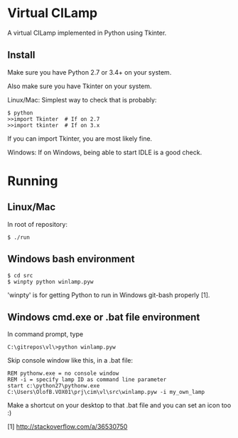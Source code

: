 Virtual CILamp
==============

A virtual CILamp implemented in Python using Tkinter.

Install
-------

Make sure you have Python 2.7 or 3.4+ on your system.

Also make sure you have Tkinter on your system.

Linux/Mac: Simplest way to check that is probably:

    $ python
    >>import Tkinter  # If on 2.7
    >>import tkinter  # If on 3.x

If you can import Tkinter, you are most likely fine.

Windows: If on Windows, being able to start IDLE is a good check.

Running
=======


Linux/Mac
---------

In root of repository:

	$ ./run


Windows bash environment
------------------------

    $ cd src
    $ winpty python winlamp.pyw

'winpty' is for getting Python to run in Windows git-bash properly [1].


Windows cmd.exe or .bat file environment
----------------------------------------
In command prompt, type

    C:\gitrepos\vl\>python winlamp.pyw

Skip console window like this, in a .bat file:

	REM pythonw.exe = no console window
	REM -i = specify lamp ID as command line parameter
	start c:\python27\pythonw.exe C:\Users\OlofB.VOX01\prj\cim\vl\src\winlamp.pyw -i my_own_lamp

Make a shortcut on your desktop to that .bat file and you can set an icon too :)


[1] http://stackoverflow.com/a/36530750
